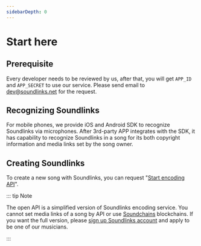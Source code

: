 ```yaml
---
sidebarDepth: 0
---
```


# Start here

## Prerequisite

Every developer needs to be reviewed by us, after that, you will get `APP_ID` and `APP_SECRET` to use our service. Please send email to [dev@soundlinks.net](mailto:dev@soundlinks.net) for the request.

## Recognizing Soundlinks

For mobile phones, we provide iOS and Android SDK to recognize Soundlinks via microphones. After 3rd-party APP integrates with the SDK, it has capability to recognize Soundlinks in a song for its both copyright information and media links set by the song owner.

## Creating Soundlinks

To create a new song with Soundlinks, you can request "[Start encoding API](/en/api/#start-encoding)".

::: tip Note

The open API is a simplified version of Soundlinks encoding service. You cannot set media links of a song by API or use [Soundchains](https://soundchains.net) blockchains. If you want the full version, please [sign up Soundlinks account](https://soundlinks.net/songs) and apply to be one of our musicians.

:::
